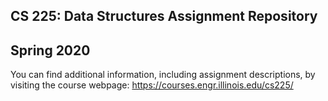 ## CS 225: Data Structures Assignment Repository
## Spring 2020
You can find additional information, including assignment descriptions, by visiting the course webpage: https://courses.engr.illinois.edu/cs225/
